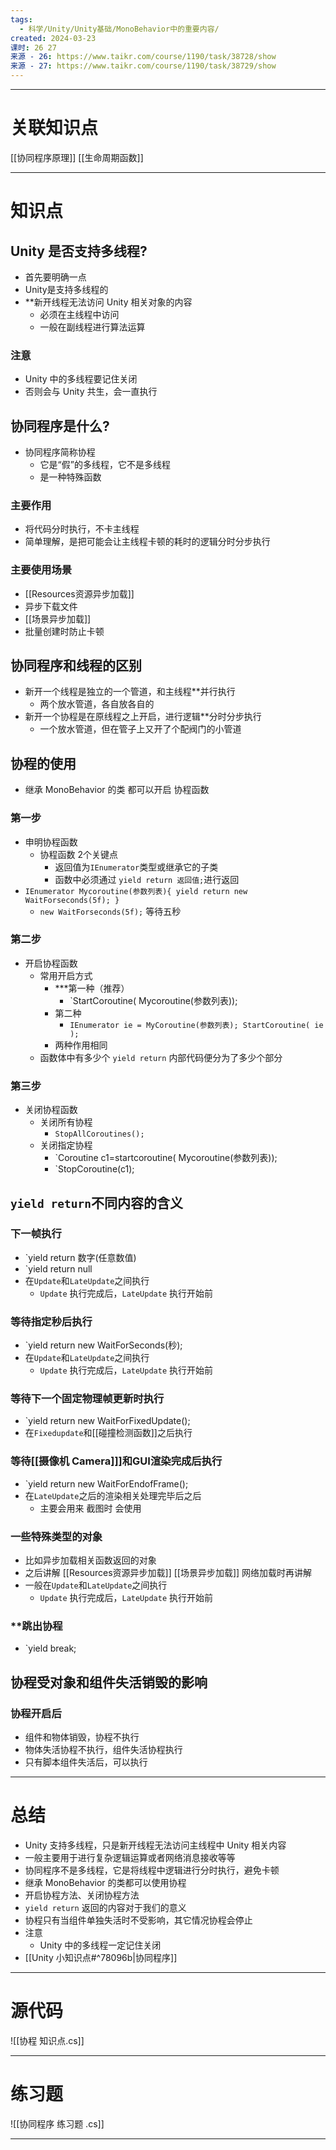 ```yaml
---
tags:
  - 科学/Unity/Unity基础/MonoBehavior中的重要内容/
created: 2024-03-23
课时: 26 27
来源 - 26: https://www.taikr.com/course/1190/task/38728/show
来源 - 27: https://www.taikr.com/course/1190/task/38729/show
---
```


---
# 关联知识点

[[协同程序原理]] [[生命周期函数]]

---
# 知识点

## Unity 是否支持多线程?

- 首先要明确一点
- Unity是支持多线程的
- **新开线程无法访问 Unity 相关对象的内容
	- 必须在主线程中访问
	- 一般在副线程进行算法运算
### 注意

- Unity 中的多线程要记住关闭
- 否则会与 Unity 共生，会一直执行
## 协同程序是什么?

- 协同程序简称协程
	- 它是“假”的多线程，它不是多线程
	- 是一种特殊函数
### 主要作用

- 将代码分时执行，不卡主线程
- 简单理解，是把可能会让主线程卡顿的耗时的逻辑分时分步执行
### 主要使用场景

- [[Resources资源异步加载]]
- 异步下载文件
- [[场景异步加载]]
- 批量创建时防止卡顿
## 协同程序和线程的区别

- 新开一个线程是独立的一个管道，和主线程**并行执行
	- 两个放水管道，各自放各自的
- 新开一个协程是在原线程之上开启，进行逻辑**分时分步执行
	- 一个放水管道，但在管子上又开了个配阀门的小管道
## 协程的使用

- 继承 MonoBehavior 的类 都可以开启 协程函数
### 第一步

- 申明协程函数
	- 协程函数 2个关键点
		- 返回值为`IEnumerator`类型或继承它的子类
		- 函数中必须通过 `yield return 返回值;`进行返回
- `IEnumerator Mycoroutine(参数列表){ yield return new WaitForseconds(5f); }`
	- `new WaitForseconds(5f);` 等待五秒
### 第二步

- 开启协程函数
	- 常用开启方式
		- ***第一种（推荐）
			- `StartCoroutine( Mycoroutine(参数列表));
		- 第二种
			- `IEnumerator ie = MyCoroutine(参数列表); StartCoroutine( ie );`
		- 两种作用相同
	- 函数体中有多少个 `yield return` 内部代码便分为了多少个部分
### 第三步

- 关闭协程函数
	- 关闭所有协程
		- `StopAllCoroutines();`
	- 关闭指定协程
		- `Coroutine c1=startcoroutine( Mycoroutine(参数列表));
		- `StopCoroutine(c1);
## `yield return`不同内容的含义

### 下一帧执行

- `yield return 数字(任意数值)
- `yield return null
- 在`Update`和`LateUpdate`之间执行
	-  `Update` 执行完成后，`LateUpdate` 执行开始前
### 等待指定秒后执行

- `yield return new WaitForSeconds(秒);
- 在`Update`和`LateUpdate`之间执行
	- `Update` 执行完成后，`LateUpdate` 执行开始前
### 等待下一个固定物理帧更新时执行

- `yield return new WaitForFixedUpdate();
- 在`Fixedupdate`和[[碰撞检测函数]]之后执行
### 等待[[摄像机 Camera]]]和GUI渲染完成后执行

- `yield return new WaitForEndofFrame();
- 在`LateUpdate`之后的渲染相关处理完毕后之后
	- 主要会用来 截图时 会使用
### 一些特殊类型的对象 

- 比如异步加载相关函数返回的对象
- 之后讲解  [[Resources资源异步加载]] [[场景异步加载]] 网络加载时再讲解
- 一般在`Update`和`LateUpdate`之间执行
	-  `Update` 执行完成后，`LateUpdate` 执行开始前
### **跳出协程

- `yield break;
## 协程受对象和组件失活销毁的影响

### 协程开启后

- 组件和物体销毁，协程不执行
- 物体失活协程不执行，组件失活协程执行
- 只有脚本组件失活后，可以执行

---
# 总结

- Unity 支持多线程，只是新开线程无法访问主线程中 Unity 相关内容
- 一般主要用于进行复杂逻辑运算或者网络消息接收等等
- 协同程序不是多线程，它是将线程中逻辑进行分时执行，避免卡顿
- 继承 MonoBehavior 的类都可以使用协程
- 开启协程方法、关闭协程方法
- `yield return` 返回的内容对于我们的意义
- 协程只有当组件单独失活时不受影响，其它情况协程会停止
- 注意
	- Unity 中的多线程一定记住关闭
- [[Unity 小知识点#^78096b|协同程序]]


---
# 源代码

![[协程 知识点.cs]]

---
# 练习题

![[协同程序 练习题 .cs]]

---







